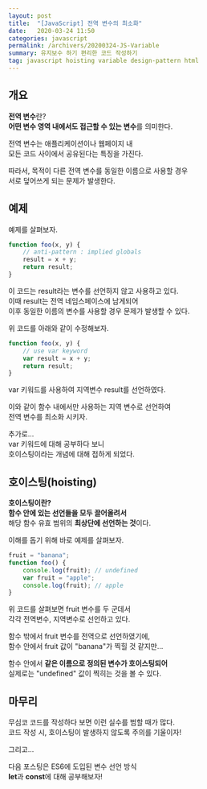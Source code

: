 ```yaml
---
layout: post
title:  "[JavaScript] 전역 변수의 최소화"
date:   2020-03-24 11:50
categories: javascript
permalink: /archivers/20200324-JS-Variable
summary: 유지보수 하기 편리한 코드 작성하기
tag: javascript hoisting variable design-pattern html
--- 
```


## 개요
**전역 변수**란?  
**어떤 변수 영역 내에서도 접근할 수 있는 변수**를 의미한다.  

전역 변수는 애플리케이션이나 웹페이지 내   
모든 코드 사이에서 공유된다는 특징을 가진다.  

따라서, 목적이 다른 전역 변수를 동일한 이름으로 사용할 경우  
서로 덮어쓰게 되는 문제가 발생한다.

## 예제
예제를 살펴보자.  
   
```javascript
function foo(x, y) {
    // anti-pattern : implied globals
    result = x + y;
    return result;
}
```

이 코드는 result라는 변수를 선언하지 않고 사용하고 있다.  
이때 result는 전역 네임스페이스에 남게되어  
이후 동일한 이름의 변수를 사용할 경우 문제가 발생할 수 있다.

위 코드를 아래와 같이 수정해보자.  

```javascript
function foo(x, y) {
    // use var keyword
    var result = x + y;
    return result;
}
```

var 키워드를 사용하여 지역변수 result를 선언하였다.  

이와 같이 함수 내에서만 사용하는 지역 변수로 선언하여  
전역 변수를 최소화 시키자.

추가로...  
var 키워드에 대해 공부하다 보니  
호이스팅이라는 개념에 대해 접하게 되었다.  

## 호이스팅(hoisting)
**호이스팅이란?**  
**함수 안에 있는 선언들을 모두 끌어올려서**  
해당 함수 유효 범위의 **최상단에 선언하는 것**이다.


이해를 돕기 위해 바로 예제를 살펴보자.

```javascript
fruit = "banana";
function foo() {
    console.log(fruit); // undefined
    var fruit = "apple";
    console.log(fruit); // apple
}
```

위 코드를 살펴보면 fruit 변수를 두 군데서  
각각 전역변수, 지역변수로 선언하고 있다.

함수 밖에서 fruit 변수를 전역으로 선언하였기에,  
함수 안에서 fruit 값이 "banana"가 찍힐 것 같지만...  

함수 안에서 **같은 이름으로 정의된 변수가 호이스팅되어**  
실제로는 "undefined" 값이 찍히는 것을 볼 수 있다.

## 마무리
무심코 코드를 작성하다 보면 이런 실수를 범할 때가 많다.  
코드 작성 시, 호이스팅이 발생하지 않도록
주의를 기울이자!

그리고...

다음 포스팅은 ES6에 도입된 변수 선언 방식  
**let**과 **const**에 대해 공부해보자!
